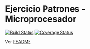 # Ejercicio Patrones - Microprocesador

[![Build Status](https://travis-ci.com/uqbar-project/eg-microprocesador-xtend.svg?branch=factories)](https://travis-ci.com/uqbar-project/eg-microprocesador-xtend) [![Coverage Status](https://coveralls.io/repos/github/uqbar-project/eg-microprocesador-xtend/badge.svg?branch=factories&service=github)](https://coveralls.io/github/uqbar-project/eg-microprocesador-xtend?branch=factories&service=github)

Ver [README](https://github.com/uqbar-project/eg-microprocesador-xtend/blob/simple/README.md)
